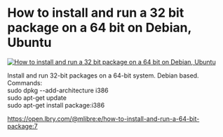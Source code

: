 # How to install and run a 32 bit package on a 64 bit on Debian, Ubuntu

[![How to install and run a 32 bit package on a 64 bit on Debian, Ubuntu](http://img.youtube.com/vi/IRuIG1K9k-M/0.jpg)](https://www.youtube.com/watch?v=IRuIG1K9k-M "How to install and run a 32 bit package on a 64 bit on Debian, Ubuntu")


Install and run 32-bit packages on a 64-bit system. Debian based.<br/>	Commands:<br/>	sudo dpkg --add-architecture i386<br/>	sudo apt-get update<br/>	sudo apt-get install package:i386

https://open.lbry.com/@mlibre:e/how-to-install-and-run-a-64-bit-package:7